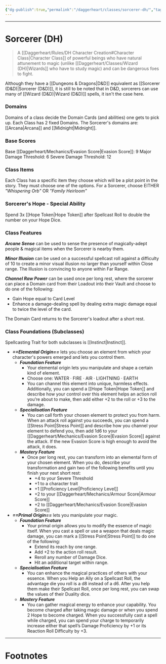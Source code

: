 ```yaml
---
{"dg-publish":true,"permalink":"/daggerheart/classes/sorcerer-dh/","tags":["TTRPG"]}
---
```



---
# Sorcerer (DH)
> A [[Daggerheart/Rules/DH Character Creation#Character Class\|Character Class]] of powerful beings who have natural attunement to magic (unlike [[Daggerheart/Classes/Wizard (DH)\|Wizards]] who have to study magic) and can be dangerous foes to fight. 

Although they have a [[Dungeons & Dragons\|D&D]] equivalent as [[Sorcerer (D&D)\|Sorcerer (D&D)]], it is still to be noted that in D&D, sorcerers can use many of [[Wizard (D&D)\|Wizard (D&D)]] spells, it isn't the case here.

### Domains
Domains of a class decide the Domain Cards (and abilities) one gets to pick up.
Each Class has 2 fixed Domains.
The Sorcerer's domains are: [[Arcana\|Arcana]] and [[Midnight\|Midnight]].

### Base Scores
Base [[Daggerheart/Mechanics/Evasion Score\|Evasion Score]]: 9
Major Damage Threshold: 6 
Severe Damage Threshold: 12

### Class Items
Each Class has a specific item they choose which will be a plot point in the story. They
must choose one of the options.
For a Sorcerer, choose EITHER *"Whispering Orb"* OR *"Family Heirloom"*

### Sorcerer's Hope - Special Ability
Spend 3x [[Hope Token\|Hope Token]] after Spellcast Roll to double the number on your Hope Dice.

### Class Features
***Arcane Sense*** can be used to sense the presence of magically-adept people & magical items when the Sorcerer is nearby them.

***Minor Illusion*** can be used on a successful spellcast roll against a difficulty of 10 to create a minor visual illusion no larger than yourself within Close range. The Illusion is convincing to anyone within Far Range.

***Channel Raw Power*** can be used once per long rest, where the sorcerer can place a Domain card from their Loadout into their Vault and choose to do one of the following:
- Gain Hope equal to Card Level
- Enhance a damage-dealing spell by dealing extra magic damage equal to twice the level of the card.

The Domain Card returns to the Sorcerer's loadout after a short rest.

### Class Foundations (Subclasses)
Spellcasting Trait for both subclasses is [[Instinct\|Instinct]].

- ***==Elemental Origin==*** lets you choose an element from which your character's powers emerged and lets you control them.
	- ***Foundation Feature***
		- Your elemental origin lets you manipulate and shape a certain kind of element.
		- Choose one: WATER · FIRE · AIR · LIGHTNING · EARTH
		- You can channel this element into unique, harmless effects. Additionally, you can spend a [[Hope Token\|Hope Token]] and describe how your control over this element helps an action roll you’re about to make, then add either +2 to the roll or +3 to the damage.
	- ***Specialisation Feature***
		- You can call forth your chosen element to protect you from harm. When an attack roll against you succeeds, you can spend a [[Stress Point\|Stress Point]] and describe how you channel your element to defend you, then add 1d6 to your [[Daggerheart/Mechanics/Evasion Score\|Evasion Score]] against the attack. If the new Evasion Score is high enough to avoid the attack, it does.
	- ***Mastery Feature***
		- Once per long rest, you can transform into an elemental form of your chosen element. When you do, describe your transformation and gain two of the following benefits until you finish your next short rest:
			- +4 to your Severe Threshold
			- +1 to a character trait
			- +1 [[Proficiency Level\|Proficiency Level]]
			- +2 to your [[Daggerheart/Mechanics/Armour Score\|Armour Score]]
			- +2 to [[Daggerheart/Mechanics/Evasion Score\|Evasion Score]]
- ***==Primal Origin==*** lets you manipulate your magic.
	- ***Foundation Feature***
		- Your primal origin allows you to modify the essence of magic itself. When you cast a spell or use a weapon that deals magic damage, you can mark a [[Stress Point\|Stress Point]] to do one of the following:
			- Extend its reach by one range.
			- Add +2 to the action roll result.
			- Reroll any number of Damage Dice.
			- Hit an additional target within range.
	- ***Specialisation Feature***
		- You can enhance the magical practices of others with your essence. When you Help an Ally on a Spellcast Roll, the advantage die you roll is a d8 instead of a d6. After you help them make their Spellcast Roll, once per long rest, you can swap the values of their Duality dice.
	- ***Mastery Feature***
		- You can gather magical energy to enhance your capability. You become charged after taking magic damage or when you spend 2 Hope to become charged. When you successfully cast a spell while charged, you can spend your charge to temporarily increase either that spell’s Damage Proficiency by +1 or its Reaction Roll Difficulty by +3.

---
# Footnotes